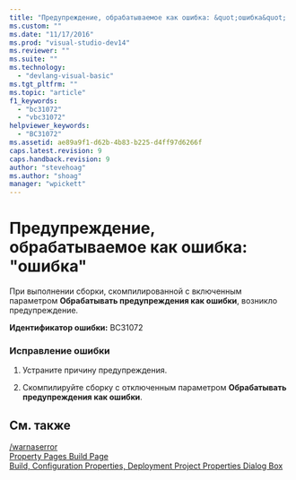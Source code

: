 ```yaml
---
title: "Предупреждение, обрабатываемое как ошибка: &quot;ошибка&quot; | Microsoft Docs"
ms.custom: ""
ms.date: "11/17/2016"
ms.prod: "visual-studio-dev14"
ms.reviewer: ""
ms.suite: ""
ms.technology: 
  - "devlang-visual-basic"
ms.tgt_pltfrm: ""
ms.topic: "article"
f1_keywords: 
  - "bc31072"
  - "vbc31072"
helpviewer_keywords: 
  - "BC31072"
ms.assetid: ae89a9f1-d62b-4b83-b225-d4ff97d6266f
caps.latest.revision: 9
caps.handback.revision: 9
author: "stevehoag"
ms.author: "shoag"
manager: "wpickett"
---
```

# Предупреждение, обрабатываемое как ошибка: &quot;ошибка&quot;
При выполнении сборки, скомпилированной с включенным параметром **Обрабатывать предупреждения как ошибки**, возникло предупреждение.  
  
 **Идентификатор ошибки:** BC31072  
  
### Исправление ошибки  
  
1.  Устраните причину предупреждения.  
  
2.  Скомпилируйте сборку с отключенным параметром **Обрабатывать предупреждения как ошибки**.  
  
## См. также  
 [\/warnaserror](../Topic/-warnaserror%20\(Visual%20Basic\).md)   
 [Property Pages Build Page](http://msdn.microsoft.com/ru-ru/1e499ee7-5bd6-44ca-a048-82c357fafaa7)   
 [Build, Configuration Properties, Deployment Project Properties Dialog Box](http://msdn.microsoft.com/ru-ru/45cf8bf4-56aa-4f2d-bdef-908c7010d7fc)
